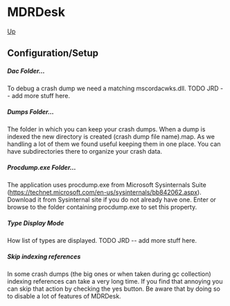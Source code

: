 # MDRDesk
[Up](../README.md)
## Configuration/Setup
##### Dac Folder...
To debug a crash dump we need a matching mscordacwks.dll.
TODO JRD -- add more stuff here.
##### Dumps Folder...
The folder in which you can keep your crash dumps. When a dump is indexed
the new directory is created (crash dump file name).map.
As we handling a lot of them we found useful keeping them in one place.
You can have subdirectories there to organize your crash data.
##### Procdump.exe Folder...
The application uses procdump.exe from Microsoft Sysinternals Suite (https://technet.microsoft.com/en-us/sysinternals/bb842062.aspx).
Download it from Sysinternal site if you do not already have one.
Enter or browse to the folder containing procdump.exe to set this property.
##### Type Display Mode
How list of types are displayed.
TODO JRD -- add more stuff here.
##### Skip indexing references
In some crash dumps (the big ones or when taken during gc collection) indexing references
can take a very long time. If you find that annoying you can skip that action by checking the yes
button. Be aware that by doing so to disable a lot of features of MDRDesk.

